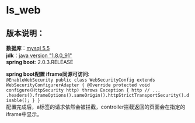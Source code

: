# ls_web

## 版本说明：  
**数据库**：[mysql 5.5](https://pan.baidu.com/s/1vrWrR2iKoq80yJamQx7YeQ)   
**jdk**：[java version "1.8.0_91"](https://pan.baidu.com/s/1TtBNUSVVQSrenyg_9kRHsQ)  
**spring boot**: 2.0.3.RELEASE  


**spring boot配置 iframe同源可访问**:  
`@EnableWebSecurity
 public class WebSecurityConfig extends WebSecurityConfigurerAdapter {
     @Override
     protected void configure(HttpSecurity http) throws Exception {
         http
             // ...
             .headers().frameOptions().sameOrigin().httpStrictTransportSecurity().disable();
     }
 }`  
 配置完成后，a标签的请求依然会被拦截，controller拦截返回的页面会在指定的iframe中显示。